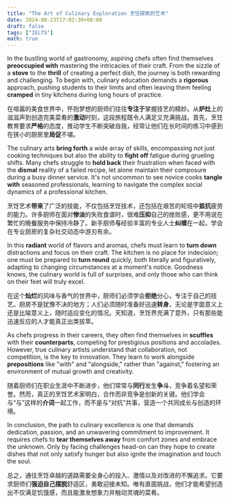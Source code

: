 ```yaml
---
title: "The Art of Culinary Exploration 烹饪探索的艺术"
date: 2024-08-23T17:02:39+08:00
draft: false
tags: ["IELTS"]
math: true
---
```


In the bustling world of gastronomy, aspiring chefs often find themselves **preoccupied with** mastering the intricacies of their craft. From the sizzle of a **stove** to the **thrill** of creating a perfect dish, the journey is both rewarding and challenging. To begin with, culinary education demands a **rigorous** approach, pushing students to their limits and often leaving them feeling **cramped** in tiny kitchens during long hours of practice.

在喧嚣的美食世界中，怀抱梦想的厨师们往往**专注于**掌握技艺的精妙。从**炉灶**上的滋滋声到创造完美菜肴的**激动**时刻，这段旅程既令人满足又充满挑战。首先，烹饪教育要求**严格**的态度，推动学生不断突破自我，经常让他们在长时间的练习中感到在狭小的厨房里**局促**不堪。

The culinary arts **bring forth** a wide array of skills, encompassing not just cooking techniques but also the ability to **fight off** fatigue during grueling shifts. Many chefs struggle to **hold back** their frustration when faced with the **dismal** reality of a failed recipe, let alone maintain their composure during a busy dinner service. It's not uncommon to see novice cooks **tangle with** seasoned professionals, learning to navigate the complex social dynamics of a professional kitchen.

烹饪艺术**带来**了广泛的技能，不仅包括烹饪技术，还包括在艰苦的轮班中**抵抗**疲劳的能力。许多厨师在面对**惨淡**的失败食谱时，很难**压抑**自己的挫败感，更不用说在繁忙的晚餐服务中保持冷静了。新手厨师**与**经验丰富的专业人士**纠缠**在一起，学会在专业厨房的复杂社交动态中游刃有余。

In this **radiant** world of flavors and aromas, chefs must learn to **turn down** distractions and focus on their craft. The kitchen is no place for indecision; one must be prepared to **turn round** quickly, both literally and figuratively, adapting to changing  circumstances at a moment's notice. Goodness knows, the culinary world  is full of surprises, and only those who can think on their feet will  truly excel.

在这个**灿烂**的风味与香气的世界中，厨师们必须学会**拒绝**分心，专注于自己的技艺。厨房不是犹豫不决的地方；人们必须随时准备好迅速**转身**，无论是字面意义上还是比喻意义上，随时适应变化的情况。天知道，烹饪界充满了意外，只有那些能迅速反应的人才能真正出类拔萃。

As chefs progress in their careers, they often find themselves in **scuffles** with their **counterparts**, competing for prestigious positions and accolades. However, true  culinary artists understand that collaboration, not competition, is the  key to innovation. They learn to work alongside **prepositions** like "with" and "alongside," rather than "against," fostering an environment of mutual growth and creativity.

随着厨师们在职业生涯中不断进步，他们常常与**同行**发生**争斗**，竞争着名望和荣誉。然而，真正的烹饪艺术家明白，合作而非竞争是创新的关键。他们学会与“与”这样的**介词**一起工作，而不是与“对抗”共事，营造一个共同成长与创造的环境。

In conclusion, the path to culinary excellence is one that demands  dedication, passion, and an unwavering commitment to improvement. It  requires chefs to **tear themselves away** from comfort  zones and embrace the unknown. Only by facing challenges head-on can  they hope to create dishes that not only satisfy hunger but also ignite  the imagination and touch the soul.

总之，通往烹饪卓越的道路需要全身心的投入、激情以及对改进的不懈追求。它要求厨师们**强迫自己摆脱**舒适区，勇敢迎接未知。唯有直面挑战，他们才能希望创造出不仅满足饥饿感，而且能激发想象力并触动灵魂的菜肴。
